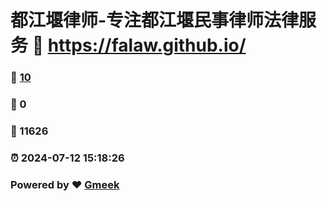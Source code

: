 # 都江堰律师-专注都江堰民事律师法律服务 :link: https://falaw.github.io/ 
### :page_facing_up: [10](https://falaw.github.io//tag.html) 
### :speech_balloon: 0 
### :hibiscus: 11626 
### :alarm_clock: 2024-07-12 15:18:26 
### Powered by :heart: [Gmeek](https://github.com/Meekdai/Gmeek)
